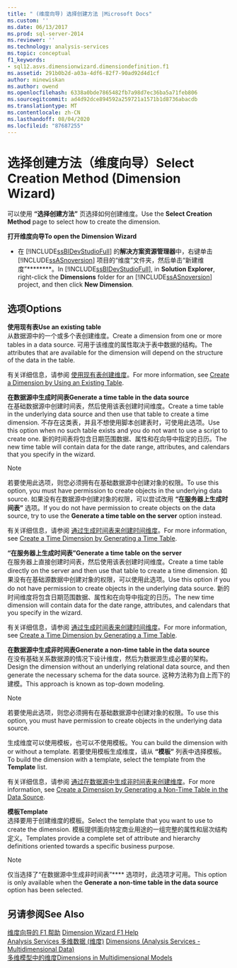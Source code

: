 ```yaml
---
title: " (维度向导) 选择创建方法 |Microsoft Docs"
ms.custom: ''
ms.date: 06/13/2017
ms.prod: sql-server-2014
ms.reviewer: ''
ms.technology: analysis-services
ms.topic: conceptual
f1_keywords:
- sql12.asvs.dimensionwizard.dimensiondefinition.f1
ms.assetid: 291b0b2d-a03a-4df6-82f7-90ad92d4d1cf
author: minewiskan
ms.author: owend
ms.openlocfilehash: 6338a0bde7865482fb7a98d7ec36ba5a71feb806
ms.sourcegitcommit: ad4d92dce894592a259721a1571b1d8736abacdb
ms.translationtype: MT
ms.contentlocale: zh-CN
ms.lasthandoff: 08/04/2020
ms.locfileid: "87687255"
---
```

# <a name="select-creation-method-dimension-wizard"></a><span data-ttu-id="f6a04-102">选择创建方法（维度向导）</span><span class="sxs-lookup"><span data-stu-id="f6a04-102">Select Creation Method (Dimension Wizard)</span></span>
  <span data-ttu-id="f6a04-103">可以使用 **“选择创建方法”** 页选择如何创建维度。</span><span class="sxs-lookup"><span data-stu-id="f6a04-103">Use the **Select Creation Method** page to select how to create the dimension.</span></span>  
  
 <span data-ttu-id="f6a04-104">**打开维度向导**</span><span class="sxs-lookup"><span data-stu-id="f6a04-104">**To open the Dimension Wizard**</span></span>  
  
-   <span data-ttu-id="f6a04-105">在 [!INCLUDE[ssBIDevStudioFull](../includes/ssbidevstudiofull-md.md)] 的**解决方案资源管理器**中，右键单击 [!INCLUDE[ssASnoversion](../includes/ssasnoversion-md.md)] 项目的“维度”文件夹，然后单击“新建维度”\*\*\*\*\*\*\*\*。</span><span class="sxs-lookup"><span data-stu-id="f6a04-105">In [!INCLUDE[ssBIDevStudioFull](../includes/ssbidevstudiofull-md.md)], in **Solution Explorer**, right-click the **Dimensions** folder for an [!INCLUDE[ssASnoversion](../includes/ssasnoversion-md.md)] project, and then click **New Dimension**.</span></span>  
  
## <a name="options"></a><span data-ttu-id="f6a04-106">选项</span><span class="sxs-lookup"><span data-stu-id="f6a04-106">Options</span></span>  
 <span data-ttu-id="f6a04-107">**使用现有表**</span><span class="sxs-lookup"><span data-stu-id="f6a04-107">**Use an existing table**</span></span>  
 <span data-ttu-id="f6a04-108">从数据源中的一个或多个表创建维度。</span><span class="sxs-lookup"><span data-stu-id="f6a04-108">Create a dimension from one or more tables in a data source.</span></span> <span data-ttu-id="f6a04-109">可用于该维度的属性取决于表中数据的结构。</span><span class="sxs-lookup"><span data-stu-id="f6a04-109">The attributes that are available for the dimension will depend on the structure of the data in the table.</span></span>  
  
 <span data-ttu-id="f6a04-110">有关详细信息，请参阅 [使用现有表创建维度](multidimensional-models/create-a-dimension-by-using-an-existing-table.md)。</span><span class="sxs-lookup"><span data-stu-id="f6a04-110">For more information, see [Create a Dimension by Using an Existing Table](multidimensional-models/create-a-dimension-by-using-an-existing-table.md).</span></span>  
  
 <span data-ttu-id="f6a04-111">**在数据源中生成时间表**</span><span class="sxs-lookup"><span data-stu-id="f6a04-111">**Generate a time table in the data source**</span></span>  
 <span data-ttu-id="f6a04-112">在基础数据源中创建时间表，然后使用该表创建时间维度。</span><span class="sxs-lookup"><span data-stu-id="f6a04-112">Create a time table in the underlying data source and then use that table to create a time dimension.</span></span> <span data-ttu-id="f6a04-113">不存在这类表，并且不想使用脚本创建表时，可使用此选项。</span><span class="sxs-lookup"><span data-stu-id="f6a04-113">Use this option when no such table exists and you do not want to use a script to create one.</span></span> <span data-ttu-id="f6a04-114">新的时间表将包含日期范围数据、属性和在向导中指定的日历。</span><span class="sxs-lookup"><span data-stu-id="f6a04-114">The new time table will contain data for the date range, attributes, and calendars that you specify in the wizard.</span></span>  
  
> [!NOTE]  
>  <span data-ttu-id="f6a04-115">若要使用此选项，则您必须拥有在基础数据源中创建对象的权限。</span><span class="sxs-lookup"><span data-stu-id="f6a04-115">To use this option, you must have permission to create objects in the underlying data source.</span></span> <span data-ttu-id="f6a04-116">如果没有在数据源中创建对象的权限，可以尝试改用 **“在服务器上生成时间表”** 选项。</span><span class="sxs-lookup"><span data-stu-id="f6a04-116">If you do not have permission to create objects on the data source, try to use the **Generate a time table on the server** option instead.</span></span>  
  
 <span data-ttu-id="f6a04-117">有关详细信息，请参阅 [通过生成时间表来创建时间维度](multidimensional-models/create-a-time-dimension-by-generating-a-time-table.md)。</span><span class="sxs-lookup"><span data-stu-id="f6a04-117">For more information, see [Create a Time Dimension by Generating a Time Table](multidimensional-models/create-a-time-dimension-by-generating-a-time-table.md).</span></span>  
  
 <span data-ttu-id="f6a04-118">**“在服务器上生成时间表”**</span><span class="sxs-lookup"><span data-stu-id="f6a04-118">**Generate a time table on the server**</span></span>  
 <span data-ttu-id="f6a04-119">在服务器上直接创建时间表，然后使用该表创建时间维度。</span><span class="sxs-lookup"><span data-stu-id="f6a04-119">Create a time table directly on the server and then use that table to create a time dimension.</span></span> <span data-ttu-id="f6a04-120">如果没有在基础源数据中创建对象的权限，可以使用此选项。</span><span class="sxs-lookup"><span data-stu-id="f6a04-120">Use this option if you do not have permission to create objects in the underlying data source.</span></span> <span data-ttu-id="f6a04-121">新的时间维度将包含日期范围数据、属性和在向导中指定的日历。</span><span class="sxs-lookup"><span data-stu-id="f6a04-121">The new time dimension will contain data for the date range, attributes, and calendars that you specify in the wizard.</span></span>  
  
 <span data-ttu-id="f6a04-122">有关详细信息，请参阅 [通过生成时间表来创建时间维度](multidimensional-models/create-a-time-dimension-by-generating-a-time-table.md)。</span><span class="sxs-lookup"><span data-stu-id="f6a04-122">For more information, see [Create a Time Dimension by Generating a Time Table](multidimensional-models/create-a-time-dimension-by-generating-a-time-table.md).</span></span>  
  
 <span data-ttu-id="f6a04-123">**在数据源中生成非时间表**</span><span class="sxs-lookup"><span data-stu-id="f6a04-123">**Generate a non-time table in the data source**</span></span>  
 <span data-ttu-id="f6a04-124">在没有基础关系数据源的情况下设计维度，然后为数据源生成必要的架构。</span><span class="sxs-lookup"><span data-stu-id="f6a04-124">Design the dimension without an underlying relational data source, and then generate the necessary schema for the data source.</span></span> <span data-ttu-id="f6a04-125">这种方法称为自上而下的建模。</span><span class="sxs-lookup"><span data-stu-id="f6a04-125">This approach is known as top-down modeling.</span></span>  
  
> [!NOTE]  
>  <span data-ttu-id="f6a04-126">若要使用此选项，则您必须拥有在基础数据源中创建对象的权限。</span><span class="sxs-lookup"><span data-stu-id="f6a04-126">To use this option, you must have permission to create objects in the underlying data source.</span></span>  
  
 <span data-ttu-id="f6a04-127">生成维度可以使用模板，也可以不使用模板。</span><span class="sxs-lookup"><span data-stu-id="f6a04-127">You can build the dimension with or without a template.</span></span> <span data-ttu-id="f6a04-128">若要使用模板生成维度，请从 **“模板”** 列表中选择模板。</span><span class="sxs-lookup"><span data-stu-id="f6a04-128">To build the dimension with a template, select the template from the **Template** list.</span></span>  
  
 <span data-ttu-id="f6a04-129">有关详细信息，请参阅 [通过在数据源中生成非时间表来创建维度](multidimensional-models/create-a-dimension-by-generating-a-non-time-table-in-the-data-source.md)。</span><span class="sxs-lookup"><span data-stu-id="f6a04-129">For more information, see [Create a Dimension by Generating a Non-Time Table in the Data Source](multidimensional-models/create-a-dimension-by-generating-a-non-time-table-in-the-data-source.md).</span></span>  
  
 <span data-ttu-id="f6a04-130">**模板**</span><span class="sxs-lookup"><span data-stu-id="f6a04-130">**Template**</span></span>  
 <span data-ttu-id="f6a04-131">选择要用于创建维度的模板。</span><span class="sxs-lookup"><span data-stu-id="f6a04-131">Select the template that you want to use to create the dimension.</span></span> <span data-ttu-id="f6a04-132">模板提供面向特定商业用途的一组完整的属性和层次结构定义。</span><span class="sxs-lookup"><span data-stu-id="f6a04-132">Templates provide a complete set of attribute and hierarchy definitions oriented towards a specific business purpose.</span></span>  
  
> [!NOTE]  
>  <span data-ttu-id="f6a04-133">仅当选择了“在数据源中生成非时间表”\*\*\*\* 选项时，此选项才可用。</span><span class="sxs-lookup"><span data-stu-id="f6a04-133">This option is only available when the **Generate a non-time table in the data source** option has been selected.</span></span>  
  
## <a name="see-also"></a><span data-ttu-id="f6a04-134">另请参阅</span><span class="sxs-lookup"><span data-stu-id="f6a04-134">See Also</span></span>  
 <span data-ttu-id="f6a04-135">[维度向导的 F1 帮助](dimension-wizard-f1-help.md) </span><span class="sxs-lookup"><span data-stu-id="f6a04-135">[Dimension Wizard F1 Help](dimension-wizard-f1-help.md) </span></span>  
 <span data-ttu-id="f6a04-136">[Analysis Services 多维数据 &#40;维度&#41;](multidimensional-models-olap-logical-dimension-objects/dimensions-analysis-services-multidimensional-data.md) </span><span class="sxs-lookup"><span data-stu-id="f6a04-136">[Dimensions &#40;Analysis Services - Multidimensional Data&#41;](multidimensional-models-olap-logical-dimension-objects/dimensions-analysis-services-multidimensional-data.md) </span></span>  
 [<span data-ttu-id="f6a04-137">多维模型中的维度</span><span class="sxs-lookup"><span data-stu-id="f6a04-137">Dimensions in Multidimensional Models</span></span>](multidimensional-models/dimensions-in-multidimensional-models.md)  
  
  
